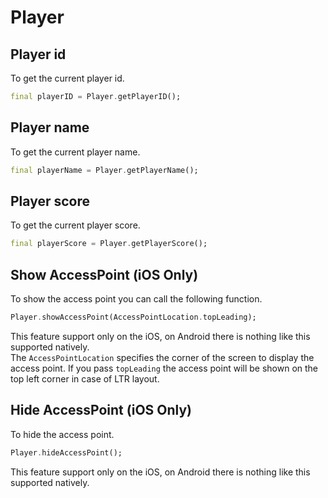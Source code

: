 # Player  

## Player id  
To get the current player id.

```dart
final playerID = Player.getPlayerID();
```

## Player name  
To get the current player name.

```dart
final playerName = Player.getPlayerName();
```

## Player score  
To get the current player score.

```dart
final playerScore = Player.getPlayerScore();
```

## Show AccessPoint (iOS Only)  
To show the access point you can call the following function.

```dart
Player.showAccessPoint(AccessPointLocation.topLeading);
```  

This feature support only on the iOS, on Android there is nothing like this supported natively.  
The `AccessPointLocation` specifies the corner of the screen to display the access point. If you pass `topLeading` the access point will be shown on the top left corner in case of LTR layout.   

## Hide AccessPoint (iOS Only)  
To hide the access point.

```dart
Player.hideAccessPoint();
```  

This feature support only on the iOS, on Android there is nothing like this supported natively.  